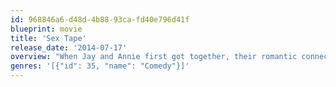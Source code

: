 ```yaml
---
id: 968846a6-d48d-4b88-93ca-fd40e796d41f
blueprint: movie
title: 'Sex Tape'
release_date: '2014-07-17'
overview: "When Jay and Annie first got together, their romantic connection was intense – but ten years and two kids later, the flame of their love needs a spark.  To kick things up a notch, they decide – why not? – to make a video of themselves trying out every position in The Joy of Sex in one marathon three-hour session.  It seems like a great idea – until they discover that their most private video is no longer private.  With their reputations on the line, they know they’re just one click away from being laid bare to the world... but as their race to reclaim their video leads to a night they'll never forget, they'll find that their video will expose even more than they bargained for."
genres: '[{"id": 35, "name": "Comedy"}]'
---
```

